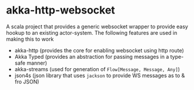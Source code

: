 # akka-http-websocket
A scala project that provides a generic websocket wrapper to provide easy hookup to an existing actor-system.
The following features are used in making this to work
* akka-http (provides the core for enabling websocket using http route)
* Akka Typed (provides an abstraction for passing messages in a type-safe manner)
* akka-streams (used for generation of `Flow[Message, Message, Any]`)
* json4s (json library that uses `jackson` to provide WS messages as to & fro JSON)
